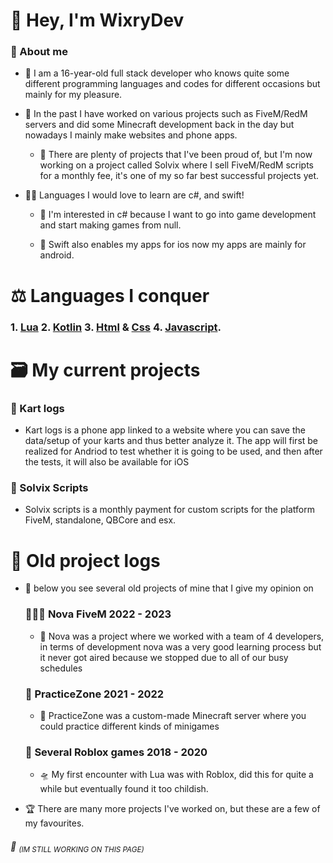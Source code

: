 # 👋 Hey, I'm WixryDev

### 🚀 About me
- 👦 I am a 16-year-old full stack developer who knows quite some different programming languages ​​and codes for different occasions but mainly for my pleasure.

- 📜 In the past I have worked on various projects such as FiveM/RedM servers and did some Minecraft development back in the day but nowadays I mainly make websites and phone apps.

  - 🥇 There are plenty of projects that I've been proud of, but I'm now working on a project called Solvix where I sell FiveM/RedM scripts for a monthly fee, it's one of my so far best successful projects yet.

- 👨‍🎓 Languages I would love to learn are c#, and swift!

  - 🧠 I'm interested in c# because I want to go into game development and start making games from null.

  - 👥 Swift also enables my apps for ios now my apps are mainly for android.

# ⚖️ Languages I conquer

### 1. [Lua](https://www.lua.org/) 2. [Kotlin](https://kotlinlang.org/) 3. [Html](https://www.w3schools.com/howto/howto_make_a_website.asp) & [Css]() 4. [Javascript](https://www.javascript.com/).

# 🗃️ My current projects

  ### 🚙 Kart logs
 
  - Kart logs is a phone app linked to a website where you can save the data/setup of your karts and thus better analyze it. The app will first be realized for Andriod to test whether it is going to be used, and then after the tests, it will also be available for iOS
  
  ### 📁 Solvix Scripts
  - Solvix scripts is a monthly payment for custom scripts for the platform FiveM, standalone, QBCore and esx.

# 📕 Old project logs

- 📂 below you see several old projects of mine that I give my opinion on

  ### 🧑‍🤝‍🧑 Nova FiveM 2022 - 2023
  
  - 🌟 Nova was a project where we worked with a team of 4 developers, in terms of development nova was a very good learning process but it never got aired because we stopped due to all of our busy schedules

  ### 🏹 PracticeZone 2021 - 2022
  
  - 🔫 PracticeZone was a custom-made Minecraft server where you could practice different kinds of minigames

  ### 🔧 Several Roblox games 2018 - 2020
  
  - 🛸 My first encounter with Lua was with Roblox, did this for quite a while but eventually found it too childish.

- 🏆 There are many more projects I've worked on, but these are a few of my favourites.

###### 👷 <sub>(IM STILL WORKING ON THIS PAGE)</sub>

